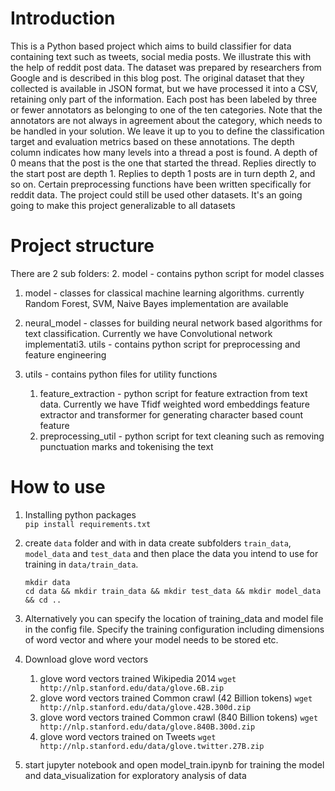 # Introduction
This is a Python based project which aims to build classifier for data containing text such as tweets, social media posts. 
We illustrate this with the help of reddit post data. The dataset was prepared by researchers from Google and is described in this blog post. The
original dataset that they collected is available in JSON format, but we have processed it into a
CSV, retaining only part of the information. Each post has been labeled by three or fewer annotators as belonging to one of the ten
categories. Note that the annotators are not always in agreement about the category, which
needs to be handled in your solution. We leave it up to you to define the classification target and
evaluation metrics based on these annotations. The depth column indicates how many levels
into a thread a post is found. A depth of 0 means that the post is the one that started the thread.
Replies directly to the start post are depth 1. Replies to depth 1 posts are in turn depth 2, and so
on.
Certain preprocessing functions have been written specifically for reddit data. The project could still be used other datasets. It's an going going to make this project generalizable to all datasets


# Project structure
There are 2 sub folders:
2. model - contains python script for model classes
   1. model - classes for classical machine learning algorithms. currently Random Forest, SVM, Naive Bayes implementation are available
   2. neural_model - classes for building neural network based algorithms for text classification. Currently we have Convolutional network implementati3. utils - contains python script for preprocessing and feature engineering

3. utils - contains python files for utility functions
    1. feature_extraction - python script for feature extraction from text data. Currently we have Tfidf weighted word embeddings feature extractor and transformer for generating character based count feature
    2. preprocessing_util - python script for text cleaning such as removing punctuation marks and tokenising the text
        
 # How to use
 1. Installing python packages       
    `pip install requirements.txt`
    
 2. create `data` folder and with in data create subfolders `train_data`, `model_data` and `test_data` and then place the data you intend to use for training in `data/train_data`.
    ```
    mkdir data
    cd data && mkdir train_data && mkdir test_data && mkdir model_data && cd ..
    ```
 3. Alternatively you can specify the location of training_data and model file in the config file. Specify the training configuration including dimensions of word vector and where your model needs to be stored etc. 
 4. Download glove word vectors 
    1. glove word vectors trained Wikipedia 2014
    `wget http://nlp.stanford.edu/data/glove.6B.zip`
    2. glove word vectors trained Common crawl (42 Billion tokens)
    `wget http://nlp.stanford.edu/data/glove.42B.300d.zip`
    3. glove word vectors trained Common crawl (840 Billion tokens)
    `wget http://nlp.stanford.edu/data/glove.840B.300d.zip`
    4.  glove word vectors trained on Tweets
    `wget http://nlp.stanford.edu/data/glove.twitter.27B.zip` 
 5. start jupyter notebook and open model_train.ipynb for training the model and data_visualization for exploratory analysis of data 
 
  
